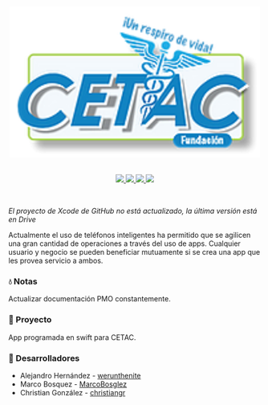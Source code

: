 <div id="logo" style="text-align:center">
    <a href="https://www.cetac.mx/">
        <img src="assets/logo.png">
    </a>
</div>

<br>

<p align="center">
	<a href="https://drive.google.com/drive/folders/1C12AVsWnzVFj_MC5_0XjS7sA2t6ot2dU?usp=sharing">
        <img src="https://img.shields.io/badge/reportes_semanales-yellow">
    </a>
    <a href="https://drive.google.com/drive/folders/1E9G7MCh_syApP_Q6aqHE3XnOp0SnL1p1?usp=sharing">
        <img src="https://img.shields.io/badge/documentaci%C3%B3n-blue">
    </a>
    <a href="https://sharing.clickup.com/b/h/7-14112947-2/16eec74bc102ca0">
        <img src="https://img.shields.io/badge/-ClickUp-ff69b4">
    </a>
    <a href="https://github.com/grchristian/retoequipo1/tree/main/Xcode">
        <img src="https://img.shields.io/badge/proyecto_Xcode-orange">
    </a>
</p>

<br>

_El proyecto de Xcode de GitHub no está actualizado, la última versión está en Drive_

Actualmente el uso de teléfonos inteligentes ha permitido que se agilicen una gran cantidad de operaciones a través del uso de apps. Cualquier usuario y negocio se pueden beneficiar mutuamente si se crea una app que les provea servicio a ambos.

### 💧 Notas

Actualizar documentación PMO constantemente.

### 🚀 Proyecto

App programada en swift para CETAC.

### 💛 Desarrolladores

* Alejandro Hernández - [werunthenite](https://github.com/werunthenite)
* Marco Bosquez - [MarcoBosglez](https://github.com/MarcoBosglez)
* Christian González - [christiangr](https://github.com/grchristian)
